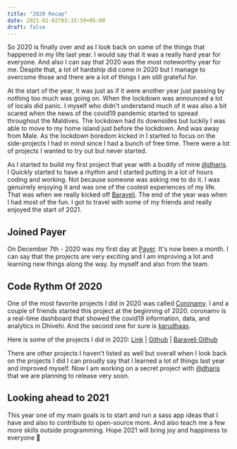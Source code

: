 ```yaml
---
title: "2020 Recap"
date: 2021-01-02T03:33:59+05:00
draft: false
---
```


So 2020 is finally over and as I look back on some of the things that happened in my life last year. I would say that it was a really hard year for everyone. And also I can say that 2020 was the most noteworthy year for me. Despite that, a lot of hardship did come in 2020 but I manage to overcome those and there are a lot of things I am still grateful for.

At the start of the year, it was just as if it were another year just passing by nothing too much was going on. When the lockdown was announced a lot of locals did panic. I myself who didn't understand much of it was also a bit scared when the news of the covid19 pandemic started to spread throughout the Maldives. The lockdown had its downsides but luckily I was able to move to my home island just before the lockdown. And was away from Male. As the lockdown boredom kicked in I started to focus on the side-projects I had in mind since I had a bunch of free time. There were a lot of projects I wanted to try out but never started.

As I started to build my first project that year with a buddy of mine [@dharis](https://dharis.me/). I Quickly started to have a rhythm and I started putting in a lot of hours coding and working. Not because someone was asking me to do it. I was genuinely enjoying it and was one of the coolest experiences of my life. That was when we really kicked off [Baraveli](https://baraveli.dev/). The end of the year was when I had most of the fun. I got to travel with some of my friends and really enjoyed the start of 2021.

Joined Payer
------------

On December 7th - 2020 was my first day at [Payer](http://payer.mv/). It's now been a month. I can say that the projects are very exciting and I am improving a lot and learning new things along the way. by myself and also from the team.

Code Rythm Of 2020
------------------

One of the most favorite projects I did in 2020 was called [Coronamv](https://coronamv.live/). I and a couple of friends started this project at the beginning of 2020. coronamv is a real-time dashboard that showed the covid19 information, data, and analytics in Dhivehi. And the second one for sure is [karudhaas](https://karudhaas.net/).

Here is some of the projects I did in 2020: [Link](https://jinas.me/pages/timeline) | [Github](https://github.com/boring-dragon?tab=repositories) | [Baraveli Github](https://github.com/baraveli)

There are other projects I haven't listed as well but overall when I look back on the projects I did I can proudly say that I learned a lot of things last year and improved myself. Now I am working on a secret project with [@dharis](https://dharis.me/) that we are planning to release very soon.

  

Looking ahead to 2021
---------------------

This year one of my main goals is to start and run a sass app ideas that I have and also to contribute to open-source more. And also teach me a few more skills outside programming. Hope 2021 will bring joy and happiness to everyone 🥰